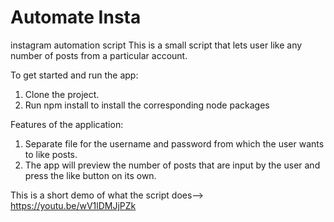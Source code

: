 # Automate Insta
instagram automation script
This is a small script that lets user like any number of posts from a particular account.

To get started and run the app:

1. Clone the project.
2. Run npm install to install the corresponding node packages

Features of the application:

1. Separate file for the username and password from which the user wants to like posts.
2. The app will preview the number of posts that are input by the user and press the like button on its own.

This is a short demo of what the script does--> https://youtu.be/wV1lDMJjPZk
